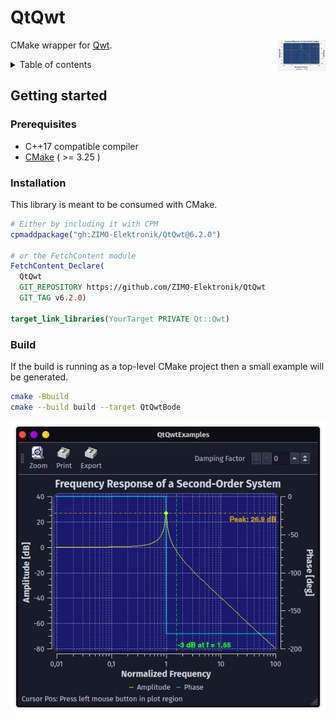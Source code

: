 # QtQwt

<img src="data/images/logo.png" width="15%" align="right"/>

CMake wrapper for [Qwt](https://qwt.sourceforge.io/).

<details>
  <summary>Table of contents</summary>
  <ol>
    <li><a href="#getting-started">Getting started</a></li>
      <ul>
        <li><a href="#prerequisites">Prerequisites</a></li>
        <li><a href="#installation">Installation</a></li>
        <li><a href="#build">Build</a></li>
      </ul>
  </ol>
</details>

## Getting started
### Prerequisites
- C++17 compatible compiler
- [CMake](https://cmake.org/) ( >= 3.25 )

### Installation
This library is meant to be consumed with CMake.

```cmake
# Either by including it with CPM
cpmaddpackage("gh:ZIMO-Elektronik/QtQwt@6.2.0")

# or the FetchContent module
FetchContent_Declare(
  QtQwt
  GIT_REPOSITORY https://github.com/ZIMO-Elektronik/QtQwt
  GIT_TAG v6.2.0)

target_link_libraries(YourTarget PRIVATE Qt::Qwt)
```

### Build
If the build is running as a top-level CMake project then a small example will be generated.
```sh
cmake -Bbuild
cmake --build build --target QtQwtBode
```

![alt_text](data/images/bode.png)